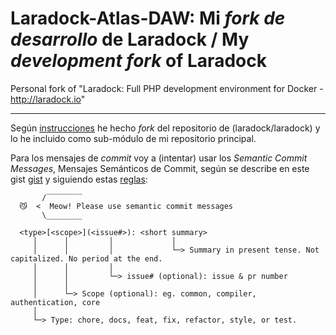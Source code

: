 # Laradock-Atlas-DAW: Mi _fork de desarrollo_ de Laradock / My _development fork_ of Laradock

Personal fork of "Laradock: Full PHP development environment for Docker - http://laradock.io"

---

Según [instrucciones](https://laradock.io/getting-started/#a-1-already-have-a-php-project) he hecho _fork_ del repositorio de (laradock/laradock) y lo he incluido como sub-módulo de mi repositorio principal.

Para los mensajes de _commit_ voy a (intentar) usar los _Semantic Commit Messages_, Mensajes Semánticos de Commit, según se describe en este gist [gist](https://gist.github.com/joshbuchea/6f47e86d2510bce28f8e7f42ae84c716) y siguiendo estas [reglas](https://github.com/PedroBlanco/commit.meow):

```shell
       /‾‾‾‾‾‾‾‾
  😼  <  Meow! Please use semantic commit messages
       \________

  <type>[<scope>](<issue#>): <short summary>
     │      │         │             │
     │      │         │             └─> Summary in present tense. Not capitalized. No period at the end.
     │      │         │
     │      │         └─> issue# (optional): issue & pr number
     │      │     
     │      └─> Scope (optional): eg. common, compiler, authentication, core
     │
     └─> Type: chore, docs, feat, fix, refactor, style, or test.
     
```
